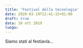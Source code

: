 ```yaml
---
title: 'Festival della tecnologia'
date: 2020-03-19T22:41:15+01:00
draft: true
data: 10 ott 2019
luogo:
---
```


Siamo stati al festiavla...
